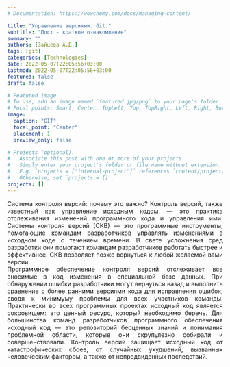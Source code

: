 ```yaml
---
# Documentation: https://wowchemy.com/docs/managing-content/

title: "Управление версиями. Git."
subtitle: "Пост - краткое ознакомление"
summary: ""
authors: [Зайцева А.Д.]
tags: [git]
categories: [Technologies]
date: 2022-05-07T22:05:56+03:00
lastmod: 2022-05-07T22:05:56+03:00
featured: false
draft: false

# Featured image
# To use, add an image named `featured.jpg/png` to your page's folder.
# Focal points: Smart, Center, TopLeft, Top, TopRight, Left, Right, BottomLeft, Bottom, BottomRight.
image:
  caption: "GIT"
  focal_point: "Center"
  placement: 1
  preview_only: false

# Projects (optional).
#   Associate this post with one or more of your projects.
#   Simply enter your project's folder or file name without extension.
#   E.g. `projects = ["internal-project"]` references `content/project/deep-learning/index.md`.
#   Otherwise, set `projects = []`.
projects: []
---
```


<div style="text-align:justify">Система контроля версий: почему это важно? Контроль версий, также известный как управление исходным кодом, — это практика отслеживания изменений программного кода и управления ими. Системы контроля версий (СКВ) — это программные инструменты, помогающие командам разработчиков управлять изменениями в исходном коде с течением времени. В свете усложнения сред разработки они помогают командам разработчиков работать быстрее и эффективнее. СКВ позволяет позже вернуться к любой желаемой вами версии.</div>

<div style="text-align:justify">Программное обеспечение контроля версий отслеживает все вносимые в код изменения в специальной базе данных. При обнаружении ошибки разработчики могут вернуться назад и выполнить сравнение с более ранними версиями кода для исправления ошибок, сводя к минимуму проблемы для всех участников команды. Практически во всех программных проектах исходный код является сокровищем: это ценный ресурс, который необходимо беречь. Для большинства команд разработчиков программного обеспечения исходный код — это репозиторий бесценных знаний и понимания проблемной области, которые они скрупулезно собирали и совершенствовали. Контроль версий защищает исходный код от катастрофических сбоев, от случайных ухудшений, вызванных человеческим фактором, а также от непредвиденных последствий.</div>
